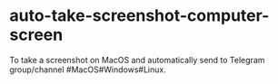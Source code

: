 # auto-take-screenshot-computer-screen
To take a screenshot on MacOS and automatically send to Telegram group/channel #MacOS#Windows#Linux.
